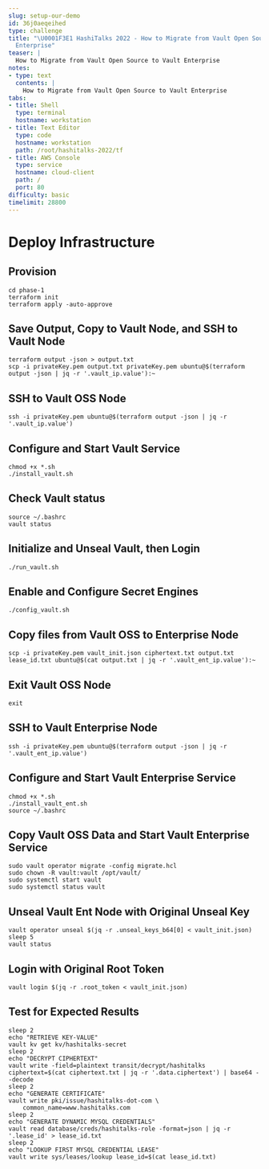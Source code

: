 ```yaml
---
slug: setup-our-demo
id: 36j0aeqeihed
type: challenge
title: "\U0001F3E1 HashiTalks 2022 - How to Migrate from Vault Open Source to Vault
  Enterprise"
teaser: |
  How to Migrate from Vault Open Source to Vault Enterprise
notes:
- type: text
  contents: |
    How to Migrate from Vault Open Source to Vault Enterprise
tabs:
- title: Shell
  type: terminal
  hostname: workstation
- title: Text Editor
  type: code
  hostname: workstation
  path: /root/hashitalks-2022/tf
- title: AWS Console
  type: service
  hostname: cloud-client
  path: /
  port: 80
difficulty: basic
timelimit: 28800
---
```


Deploy Infrastructure
==================================

## Provision
```
cd phase-1
terraform init
terraform apply -auto-approve
```

## Save Output, Copy to Vault Node, and SSH to Vault Node
```
terraform output -json > output.txt
scp -i privateKey.pem output.txt privateKey.pem ubuntu@$(terraform output -json | jq -r '.vault_ip.value'):~
```

## SSH to Vault OSS Node
```
ssh -i privateKey.pem ubuntu@$(terraform output -json | jq -r '.vault_ip.value')
```

## Configure and Start Vault Service
```
chmod +x *.sh
./install_vault.sh
```

## Check Vault status
```
source ~/.bashrc
vault status
```

## Initialize and Unseal Vault, then Login
```
./run_vault.sh
```

## Enable and Configure Secret Engines

```
./config_vault.sh
```

## Copy files from Vault OSS to Enterprise Node
```
scp -i privateKey.pem vault_init.json ciphertext.txt output.txt lease_id.txt ubuntu@$(cat output.txt | jq -r '.vault_ent_ip.value'):~
```

## Exit Vault OSS Node
```
exit
```

## SSH to Vault Enterprise Node
```
ssh -i privateKey.pem ubuntu@$(terraform output -json | jq -r '.vault_ent_ip.value')
```

## Configure and Start Vault Enterprise Service
```
chmod +x *.sh
./install_vault_ent.sh
source ~/.bashrc
```

## Copy Vault OSS Data and Start Vault Enterprise Service
```
sudo vault operator migrate -config migrate.hcl
sudo chown -R vault:vault /opt/vault/
sudo systemctl start vault
sudo systemctl status vault
```

## Unseal Vault Ent Node with Original Unseal Key
```
vault operator unseal $(jq -r .unseal_keys_b64[0] < vault_init.json)
sleep 5
vault status
```

## Login with Original Root Token
```
vault login $(jq -r .root_token < vault_init.json)
```

## Test for Expected Results
```
sleep 2
echo "RETRIEVE KEY-VALUE"
vault kv get kv/hashitalks-secret
sleep 2
echo "DECRYPT CIPHERTEXT"
vault write -field=plaintext transit/decrypt/hashitalks ciphertext=$(cat ciphertext.txt | jq -r '.data.ciphertext') | base64 --decode
sleep 2
echo "GENERATE CERTIFICATE"
vault write pki/issue/hashitalks-dot-com \
    common_name=www.hashitalks.com
sleep 2
echo "GENERATE DYNAMIC MYSQL CREDENTIALS"
vault read database/creds/hashitalks-role -format=json | jq -r '.lease_id' > lease_id.txt
sleep 2
echo "LOOKUP FIRST MYSQL CREDENTIAL LEASE"
vault write sys/leases/lookup lease_id=$(cat lease_id.txt)
```